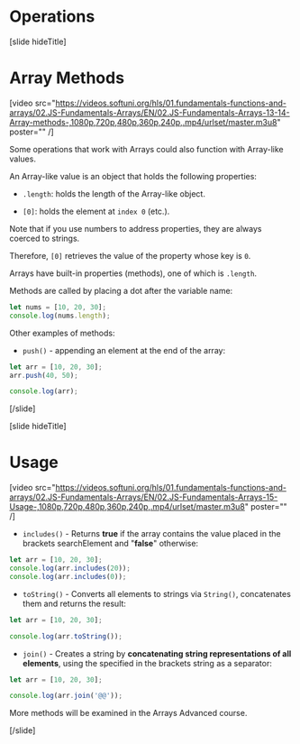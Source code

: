 # Operations

[slide hideTitle]
# Array Methods

[video src="https://videos.softuni.org/hls/01.fundamentals-functions-and-arrays/02.JS-Fundamentals-Arrays/EN/02.JS-Fundamentals-Arrays-13-14-Array-methods-,1080p,720p,480p,360p,240p,.mp4/urlset/master.m3u8" poster="" /]

Some operations that work with Arrays could also function with Array-like values. 

An Array-like value is an object that holds the following properties: 

- `.length`: holds the length of the Array-like object.

- `[0]`: holds the element at `index 0` (etc.).

Note that if you use numbers to address properties, they are always coerced to strings.

Therefore, `[0]` retrieves the value of the property whose key is `0`. 

Arrays have built-in properties (methods), one of which is `.length`. 

Methods are called by placing a dot after the variable name: 

``` js live
let nums = [10, 20, 30];
console.log(nums.length);
```

Other examples of methods:

- `push()` - appending an element at the end of the array:

``` js live
let arr = [10, 20, 30];
arr.push(40, 50);

console.log(arr);
```

[/slide]

[slide hideTitle]
# Usage

[video src="https://videos.softuni.org/hls/01.fundamentals-functions-and-arrays/02.JS-Fundamentals-Arrays/EN/02.JS-Fundamentals-Arrays-15-Usage-,1080p,720p,480p,360p,240p,.mp4/urlset/master.m3u8" poster="" /]

- `includes()` - Returns **true** if the array contains the value placed in the brackets  searchElement and "**false**" otherwise:

``` js live
let arr = [10, 20, 30];
console.log(arr.includes(20));
console.log(arr.includes(0));
```

- `toString()` - Converts all elements to strings via `String()`, concatenates them and returns the result:

``` js live
let arr = [10, 20, 30];

console.log(arr.toString());
```

- `join()` - Creates a string by **concatenating string representations of all elements**, using the specified in the brackets string as a separator:

``` js live
let arr = [10, 20, 30];

console.log(arr.join('@@'));
```

More methods will be examined in the Arrays Advanced course. 

[/slide]
